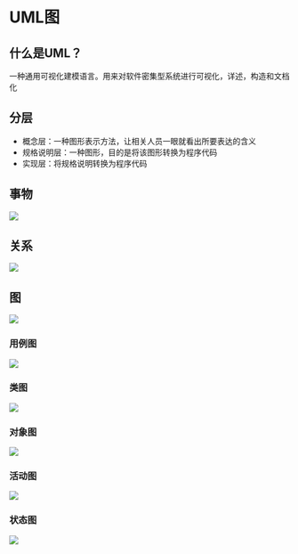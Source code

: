 # UML图

## 什么是UML？

一种通用可视化建模语言。用来对软件密集型系统进行可视化，详述，构造和文档化

## 分层

- 概念层：一种图形表示方法，让相关人员一眼就看出所要表达的含义
- 规格说明层：一种图形，目的是将该图形转换为程序代码
- 实现层：将规格说明转换为程序代码

## 事物

![](https://github.com/WhataNerb/Algorithm/tree/master/src/com/dang/nwpu/SE975/notes/pictures/UML事物.jpg)

## 关系

![](https://github.com/WhataNerb/Algorithm/tree/master/src/com/dang/nwpu/SE975/notes/pictures/UML关系.jpg)

## 图

![](https://github.com/WhataNerb/Algorithm/tree/master/src/com/dang/nwpu/SE975/notes/pictures/UML图.jpg)

### 用例图

![](https://github.com/WhataNerb/Algorithm/tree/master/src/com/dang/nwpu/SE975/notes/pictures/UML用例图.jpg)

### 类图

![](https://github.com/WhataNerb/Algorithm/tree/master/src/com/dang/nwpu/SE975/notes/pictures/UML类图.jpg)

### 对象图

![](https://github.com/WhataNerb/Algorithm/tree/master/src/com/dang/nwpu/SE975/notes/pictures/UML对象图.jpg)

### 活动图

![](https://github.com/WhataNerb/Algorithm/tree/master/src/com/dang/nwpu/SE975/notes/pictures/UML活动图.jpg)

### 状态图

![](https://github.com/WhataNerb/Algorithm/tree/master/src/com/dang/nwpu/SE975/notes/pictures/UML状态图.jpg)